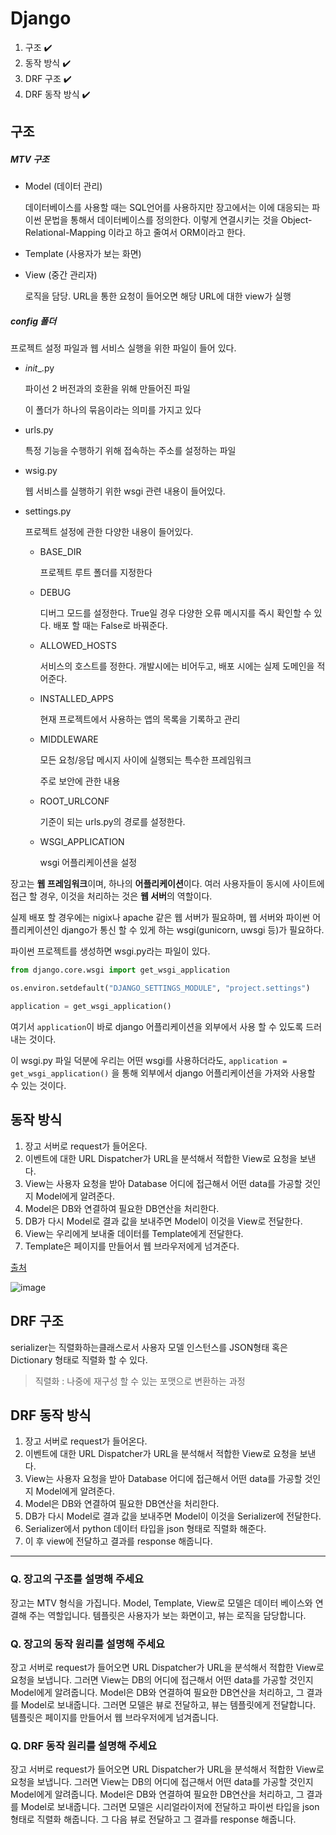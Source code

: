 # Django

1. 구조  ✔️
2. 동작 방식  ✔️
3. DRF 구조  ✔️
4. DRF 동작 방식  ✔️





## 구조

##### MTV 구조

- Model (데이터 관리)

  데이터베이스를 사용할 때는 SQL언어를 사용하지만 장고에서는 이에 대응되는 파이썬 문법을 통해서 데이터베이스를 정의한다. 이렇게 연결시키는 것을 Object-Relational-Mapping 이라고 하고 줄여서 ORM이라고 한다.

- Template (사용자가 보는 화면)

- View (중간 관리자)

  로직을 담당. URL을 통한 요청이 들어오면 해당 URL에 대한 view가 실행



##### config 폴더

프로젝트 설정 파일과 웹 서비스 실행을 위한 파일이 들어 있다.

- _init__.py

  파이선 2 버전과의 호환을 위해 만들어진 파일

  이 폴더가 하나의 묶음이라는 의미를 가지고 있다

- urls.py

  특정 기능을 수행하기 위해 접속하는 주소를 설정하는 파일

- wsig.py

  웹 서비스를 실행하기 위한 wsgi 관련 내용이 들어있다.

- settings.py

  프로젝트 설정에 관한 다양한 내용이 들어있다.

  - BASE_DIR

    프로젝트 루트 폴더를 지정한다

  - DEBUG

    디버그 모드를 설정한다. True일 경우 다양한 오류 메시지를 즉시 확인할 수 있다. 배포 할 때는 False로 바꿔준다.

  - ALLOWED_HOSTS

    서비스의 호스트를 정한다. 개발시에는 비어두고, 배포 시에는 실제 도메인을 적어준다.

  - INSTALLED_APPS

    현재 프로젝트에서 사용하는 앱의 목록을 기록하고 관리

  - MIDDLEWARE

    모든 요청/응답 메시지 사이에 실행되는 특수한 프레임워크

    주로 보안에 관한 내용

  - ROOT_URLCONF

    기준이 되는 urls.py의 경로를 설정한다.

  - WSGI_APPLICATION

    wsgi 어플리케이션을 설정



장고는 **웹 프레임워크**이며, 하나의 **어플리케이션**이다. 여러 사용자들이 동시에 사이트에 접근 할 경우, 이것을 처리하는 것은 **웹 서버**의 역할이다.

실제 배포 할 경우에는 nigix나 apache 같은 웹 서버가 필요하며, 웹 서버와 파이썬 어플리케이션인 django가 통신 할 수 있게 하는 wsgi(gunicorn, uwsgi 등)가 필요하다.

파이썬 프로젝트를 생성하면 wsgi.py라는 파일이 있다.

```python
from django.core.wsgi import get_wsgi_application

os.environ.setdefault("DJANGO_SETTINGS_MODULE", "project.settings")

application = get_wsgi_application()
```

여기서 `application`이 바로 django 어플리케이션을 외부에서 사용 할 수 있도록  드러내는 것이다.

이 wsgi.py 파일 덕분에 우리는 어떤 wsgi를 사용하더라도, `application = get_wsgi_application()` 을 통해 외부에서 django 어플리케이션을 가져와 사용할 수 있는 것이다.





## 동작 방식

1. 장고 서버로 request가 들어온다.
2. 이벤트에 대한 URL Dispatcher가 URL을 분석해서 적합한 View로 요청을 보낸다.
3. View는 사용자 요청을 받아 Database 어디에 접근해서 어떤 data를 가공할 것인지 Model에게 알려준다.
4. Model은 DB와 연결하여 필요한 DB연산을 처리한다.
5. DB가 다시 Model로 결과 값을 보내주면 Model이 이것을 View로 전달한다.
6. View는 우리에게 보내줄 데이터를 Template에게 전달한다.
7. Template은 페이지를 만들어서 웹 브라우저에게 넘겨준다.

[출처](https://velog.io/@inyong_pang/Django-Intro)

![image](https://user-images.githubusercontent.com/26567962/76837361-c68fda00-6875-11ea-8505-adbd2ed7a365.png)





## DRF 구조

serializer는 직렬화하는클래스로서 사용자 모델 인스턴스를 JSON형태 혹은 Dictionary 형태로 직렬화 할 수 있다.

> 직렬화 : 나중에 재구성 할 수 있는 포맷으로 변환하는 과정



## DRF 동작 방식

1. 장고 서버로 request가 들어온다.
2. 이벤트에 대한 URL Dispatcher가 URL을 분석해서 적합한 View로 요청을 보낸다.
3. View는 사용자 요청을 받아 Database 어디에 접근해서 어떤 data를 가공할 것인지 Model에게 알려준다.
4. Model은 DB와 연결하여 필요한 DB연산을 처리한다.
5. DB가 다시 Model로 결과 값을 보내주면 Model이 이것을 Serializer에 전달한다.
6. Serializer에서 python 데이터 타입을 json 형태로 직렬화 해준다.
7. 이 후 view에 전달하고 결과를 response 해줍니다.



---

### Q. 장고의 구조를 설명해 주세요

장고는 MTV 형식을 가집니다. Model, Template, View로 모델은 데이터 베이스와 연결해 주는 역할입니다. 템플릿은 사용자가 보는 화면이고, 뷰는 로직을 담당합니다.



### Q. 장고의 동작 원리를 설명해 주세요

장고 서버로 request가 들어오면 URL Dispatcher가 URL을 분석해서 적합한 View로 요청을 보냅니다. 그러면 View는 DB의 어디에 접근해서 어떤 data를 가공할 것인지 Model에게 알려줍니다. Model은 DB와 연결하여 필요한 DB연산을 처리하고, 그 결과를 Model로 보내줍니다. 그러면 모델은 뷰로 전달하고, 뷰는 템플릿에게 전달합니다. 템플릿은 페이지를 만들어서 웹 브라우저에게 넘겨줍니다.



### Q. DRF 동작 원리를 설명해 주세요

장고 서버로 request가 들어오면 URL Dispatcher가 URL을 분석해서 적합한 View로 요청을 보냅니다. 그러면 View는 DB의 어디에 접근해서 어떤 data를 가공할 것인지 Model에게 알려줍니다. Model은 DB와 연결하여 필요한 DB연산을 처리하고, 그 결과를 Model로 보내줍니다. 그러면 모델은 시리얼라이저에 전달하고 파이썬 타입을 json 형태로 직렬화 해줍니다. 그 다음 뷰로 전달하고 그 결과를 response 해줍니다.